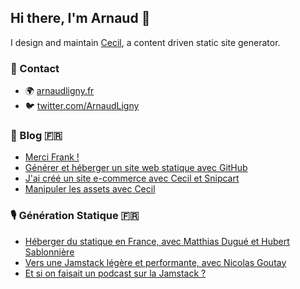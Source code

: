 ## Hi there, I'm Arnaud 👋

I design and maintain [Cecil](https://cecil.app), a content driven static site generator.

### 📇 Contact

- 🌍 [arnaudligny.fr](https://arnaudligny.fr)
- 🐦 [twitter.com/ArnaudLigny](https://twitter.com/ArnaudLigny)

### 📝 Blog 🇫🇷
<!-- BLOG:START -->
- [Merci Frank !](https://arnaudligny.fr/blog/merci-frank/)
- [Générer et héberger un site web statique avec GitHub](https://arnaudligny.fr/blog/generer-et-heberger-un-site-statique-avec-github/)
- [J'ai créé un site e-commerce avec Cecil et Snipcart](https://arnaudligny.fr/blog/un-site-e-commerce-avec-cecil-et-snipcart/)
- [Manipuler les assets avec Cecil](https://arnaudligny.fr/blog/manipuler-les-assets-avec-cecil/)
<!-- BLOG:END -->

### 🎙 Génération Statique 🇫🇷
<!-- PODCAST:START -->
- [Héberger du statique en France, avec Matthias Dugué et Hubert Sablonnière](https://anchor.fm/jamstatic/episodes/Hberger-du-statique-en-France--avec-Matthias-Dugu-et-Hubert-Sablonnire-enhc1t)
- [Vers une Jamstack légère et performante, avec Nicolas Goutay](https://anchor.fm/jamstatic/episodes/Vers-une-Jamstack-lgre-et-performante--avec-Nicolas-Goutay-emunhp)
- [Et si on faisait un podcast sur la Jamstack ?](https://anchor.fm/jamstatic/episodes/Et-si-on-faisait-un-podcast-sur-la-Jamstack-ekovh0)
<!-- PODCAST:END -->
